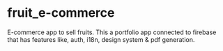 # fruit_e-commerce
E-commerce app to sell fruits. This a portfolio app connected to firebase that has features like, auth, i18n, design system &amp; pdf generation.
